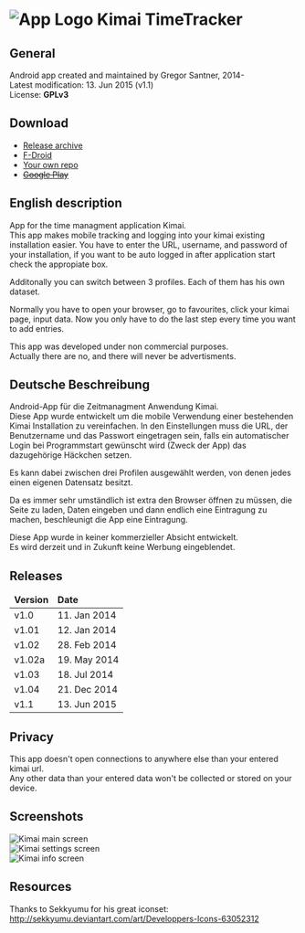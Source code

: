![App Logo](https://raw.githubusercontent.com/de-live-gdev/kimai-android/master/res/drawable-hdpi/ic_launcher.png "App Logo") Kimai TimeTracker
=======

## General
Android app created and maintained by Gregor Santner, 2014-  
Latest modification: 13. Jun 2015 (v1.1)  
License: **GPLv3**  


## Download

* [Release archive](https://github.com/de-live-gdev/kimai-android/releases)
* [F-Droid](https://f-droid.org/repository/browse/?fdid=de.live.gdev.timetracker)
* [Your own repo](https://github.com/de-live-gdev/kimai-android/tree/master/additional/fdroid)
* [~~Google Play~~](https://play.google.com/store/apps/details?id=de.live.gdev.timetracker)

## English description
App for the time managment application Kimai.  
This app makes mobile tracking and logging into your kimai existing installation easier.
You have to enter the URL, username, and password of your installation, if you want to be auto logged in after application start check the appropiate box.  

Additonally you can switch between 3 profiles. Each of them has his own dataset.

Normally you have to open your browser, go to favourites, click your kimai page, input data. Now you only have to do the last step every time you want to add entries.

This app was developed under non commercial purposes.  
Actually there are no, and there will never be advertisments.  

## Deutsche Beschreibung
Android-App für die Zeitmanagment Anwendung Kimai.  
Diese App wurde entwickelt um die mobile Verwendung einer bestehenden Kimai Installation zu vereinfachen.
In den Einstellungen muss die URL, der Benutzername und das Passwort eingetragen sein, falls ein automatischer Login bei Programmstart gewünscht wird (Zweck der App) das dazugehörige Häckchen setzen.

Es kann dabei zwischen drei Profilen ausgewählt werden, von denen jedes einen eigenen Datensatz besitzt.

Da es immer sehr umständlich ist extra den Browser öffnen zu müssen, die Seite zu laden, Daten eingeben und dann endlich eine Eintragung zu machen, beschleunigt die App eine Eintragung.  

Diese App wurde in keiner kommerzieller Absicht entwickelt.  
Es wird derzeit und in Zukunft keine Werbung eingeblendet.  

## Releases

<table>
 <thead>
	<td><b>Version</b></td>
	<td><b>Date</b></td>
 </thead>
 <tr>
	<td>v1.0</td>
	<td>11. Jan 2014</td>	
 </tr>
 <tr>
	<td>v1.01</td>
	<td>12. Jan 2014</td>	
 </tr>
 <tr>
	<td>v1.02</td>
	<td>28. Feb 2014</td>	
 </tr>
 <tr>
	<td>v1.02a</td>
	<td>19. May 2014</td>	
 </tr>
 <tr>
	<td>v1.03</td>
	<td>18. Jul 2014</td>	
 </tr>
 <tr>
	<td>v1.04</td>
	<td>21. Dec 2014</td>	
 </tr>
<tr>
	<td>v1.1</td>
	<td>13. Jun 2015</td>	
 </tr>
</table>

## Privacy
This app doesn't open connections to anywhere else than your entered kimai url.  
Any other data than your entered data won't be collected or stored on your device.  

## Screenshots

![Kimai main screen](https://cloud.githubusercontent.com/assets/6735650/8143734/8607e812-11bb-11e5-8b69-570806a0c187.png "Main screen")  
![Kimai settings screen](https://cloud.githubusercontent.com/assets/6735650/8143585/5b7a0e82-11b5-11e5-9c4d-dcb137548505.png "Settings screen")  
![Kimai info screen](https://cloud.githubusercontent.com/assets/6735650/8143588/69e27216-11b5-11e5-921b-bef0e461680a.png "Info screen")  


## Resources
Thanks to Sekkyumu for his great iconset: <http://sekkyumu.deviantart.com/art/Developpers-Icons-63052312>  


